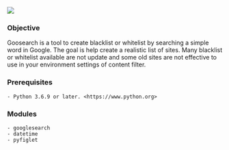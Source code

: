 
<p>
 <img src="https://img.shields.io/badge/python-v3.6.9-blue" />
 </p>
 
### Objective

Goosearch is a tool to create blacklist or whitelist by searching a simple word in Google. The goal is help create a realistic list 
of sites. Many blacklist or whitelist available are not update and some old sites are not effective to use in your environment settings 
of content filter. 



### Prerequisites

```
- Python 3.6.9 or later. <https://www.python.org>
```

### Modules

```
- googlesearch
- datetime
- pyfiglet

```

